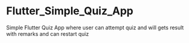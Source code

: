 # Flutter_Simple_Quiz_App
Simple Flutter Quiz App where user can attempt quiz and will gets result with remarks and can restart quiz
